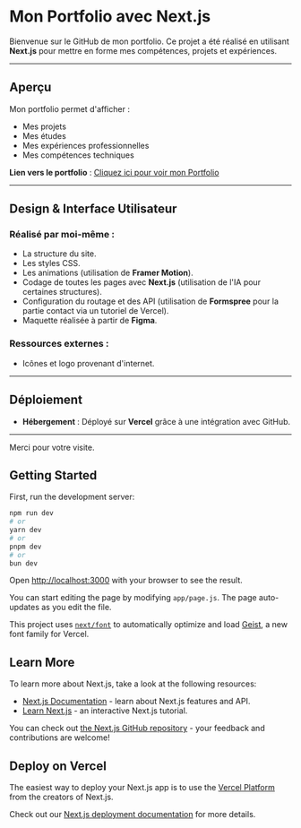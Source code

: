 # Mon Portfolio avec Next.js

Bienvenue sur le GitHub de mon portfolio. Ce projet a été réalisé en utilisant **Next.js** pour mettre en forme mes compétences, projets et expériences.

---

## Aperçu

Mon portfolio permet d'afficher :

- Mes projets
- Mes études
- Mes expériences professionnelles
- Mes compétences techniques

**Lien vers le portfolio** : [Cliquez ici pour voir mon Portfolio](https://portfolio-ines-beaunoir.vercel.app)

---

## Design & Interface Utilisateur

### Réalisé par moi-même :
- La structure du site.
- Les styles CSS.
- Les animations (utilisation de **Framer Motion**).
- Codage de toutes les pages avec **Next.js** (utilisation de l'IA pour certaines structures).
- Configuration du routage et des API (utilisation de **Formspree** pour la partie contact via un tutoriel de Vercel).
- Maquette réalisée à partir de **Figma**.

### Ressources externes :
- Icônes et logo provenant d'internet.

---

## Déploiement

- **Hébergement** : Déployé sur **Vercel** grâce à une intégration avec GitHub.

---

Merci pour votre visite.


## Getting Started

First, run the development server:

```bash
npm run dev
# or
yarn dev
# or
pnpm dev
# or
bun dev
```

Open [http://localhost:3000](http://localhost:3000) with your browser to see the result.

You can start editing the page by modifying `app/page.js`. The page auto-updates as you edit the file.

This project uses [`next/font`](https://nextjs.org/docs/app/building-your-application/optimizing/fonts) to automatically optimize and load [Geist](https://vercel.com/font), a new font family for Vercel.

## Learn More

To learn more about Next.js, take a look at the following resources:

- [Next.js Documentation](https://nextjs.org/docs) - learn about Next.js features and API.
- [Learn Next.js](https://nextjs.org/learn) - an interactive Next.js tutorial.

You can check out [the Next.js GitHub repository](https://github.com/vercel/next.js) - your feedback and contributions are welcome!

## Deploy on Vercel

The easiest way to deploy your Next.js app is to use the [Vercel Platform](https://vercel.com/new?utm_medium=default-template&filter=next.js&utm_source=create-next-app&utm_campaign=create-next-app-readme) from the creators of Next.js.

Check out our [Next.js deployment documentation](https://nextjs.org/docs/app/building-your-application/deploying) for more details.
